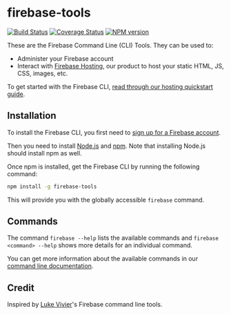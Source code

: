# firebase-tools

[![Build Status](https://travis-ci.org/firebase/firebase-tools.svg?branch=master)](https://travis-ci.org/firebase/firebase-tools)
[![Coverage Status](https://img.shields.io/coveralls/firebase/firebase-tools.svg?branch=master&style=flat)](https://coveralls.io/r/firebase/firebase-tools)
[![NPM version](https://badge.fury.io/js/firebase-tools.svg)](http://badge.fury.io/js/firebase-tools)

These are the Firebase Command Line (CLI) Tools. They can be used to:

* Administer your Firebase account
* Interact with [Firebase Hosting](https://www.firebase.com/hosting.html), our product to host your
static HTML, JS, CSS, images, etc.

To get started with the Firebase CLI, [read through our hosting quickstart guide](https://www.firebase.com/docs/hosting.html).


## Installation

To install the Firebase CLI, you first need to [sign up for a Firebase account](https://www.firebase.com/signup/).

Then you need to install [Node.js](http://nodejs.org/) and [npm](https://npmjs.org/). Note that
installing Node.js should install npm as well.

Once npm is installed, get the Firebase CLI by running the following command:

```bash
npm install -g firebase-tools
```

This will provide you with the globally accessible `firebase` command.


## Commands

The command `firebase --help` lists the available commands and `firebase <command> --help` shows
more details for an individual command.

You can get more information about the available commands in our
[command line documentation](https://www.firebase.com/docs/hosting/command-line-tool.html).


## Credit

Inspired by [Luke Vivier](https://github.com/lvivier/)'s Firebase command line tools.
